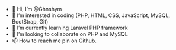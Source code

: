 - 👋 Hi, I’m @Ghnshym
- 👀 I’m interested in coding (PHP, HTML, CSS, JavaScript, MySQL, BootStrap, Git)
- 🌱 I’m currently learning Laravel PHP framework
- 💞️ I’m looking to collaborate on PHP and MySQL
- 📫 How to reach me pin on Github.

<!---
Ghnshym/Ghnshym is a ✨ special ✨ repository because its `README.md` (this file) appears on your GitHub profile.
You can click the Preview link to take a look at your changes.
--->
